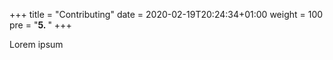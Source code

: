 +++
title = "Contributing"
date = 2020-02-19T20:24:34+01:00
weight = 100
pre = "<b>5. </b>"
+++

Lorem ipsum


